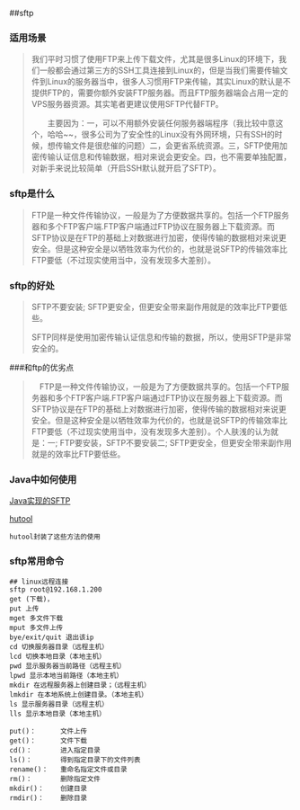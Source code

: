 ##sftp

### 适用场景

>我们平时习惯了使用FTP来上传下载文件，尤其是很多Linux的环境下，我们一般都会通过第三方的SSH工具连接到Linux的，但是当我们需要传输文件到Linux的服务器当中，很多人习惯用FTP来传输，其实Linux的默认是不提供FTP的，需要你额外安装FTP服务器。而且FTP服务器端会占用一定的VPS服务器资源。其实笔者更建议使用SFTP代替FTP。
>
>　　主要因为：一，可以不用额外安装任何服务器端程序（我比较中意这个，哈哈~~，很多公司为了安全性的Linux没有外网环境，只有SSH的时候，想传输文件是很悲催的问题）二，会更省系统资源。三，SFTP使用加密传输认证信息和传输数据，相对来说会更安全。四，也不需要单独配置，对新手来说比较简单（开启SSH默认就开启了SFTP）。
>
>

### sftp是什么

>FTP是一种文件传输协议，一般是为了方便数据共享的。包括一个FTP服务器和多个FTP客户端.FTP客户端通过FTP协议在服务器上下载资源。而SFTP协议是在FTP的基础上对数据进行加密，使得传输的数据相对来说更安全。但是这种安全是以牺牲效率为代价的，也就是说SFTP的传输效率比FTP要低（不过现实使用当中，没有发现多大差别）。

### sftp的好处

>SFTP不要安装; SFTP更安全，但更安全带来副作用就是的效率比FTP要低些。　　
>
>SFTP同样是使用加密传输认证信息和传输的数据，所以，使用SFTP是非常安全的。

###和ftp的优劣点

>　FTP是一种文件传输协议，一般是为了方便数据共享的。包括一个FTP服务器和多个FTP客户端.FTP客户端通过FTP协议在服务器上下载资源。而SFTP协议是在FTP的基础上对数据进行加密，使得传输的数据相对来说更安全。但是这种安全是以牺牲效率为代价的，也就是说SFTP的传输效率比FTP要低（不过现实使用当中，没有发现多大差别）。个人肤浅的认为就是：一; FTP要安装，SFTP不要安装二; SFTP更安全，但更安全带来副作用就是的效率比FTP要低些。

### Java中如何使用

[Java实现的SFTP](https://blog.csdn.net/weixin_36795183/article/details/78626215)

[hutool]()

```
hutool封装了这些方法的使用
```

### sftp常用命令

```shell
## linux远程连接
sftp root@192.168.1.200
get (下载)，
put 上传
mget 多文件下载
mput 多文件上传
bye/exit/quit 退出该ip
cd 切换服务器目录（远程主机）
lcd 切换本地目录（本地主机）
pwd 显示服务器当前路径（远程主机）
lpwd 显示本地当前路径（本地主机）
mkdir 在远程服务器上创建目录；（远程主机）
lmkdir 在本地系统上创建目录。（本地主机）
ls 显示服务器目录（远程主机）
lls 显示本地目录（本地主机）
```



```
put()：      文件上传
get()：      文件下载
cd()：       进入指定目录
ls()：       得到指定目录下的文件列表
rename()：   重命名指定文件或目录
rm()：       删除指定文件
mkdir()：    创建目录
rmdir()：    删除目录
```
